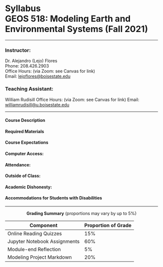 # Syllabus<br>GEOS 518: Modeling Earth and Environmental Systems (Fall 2021)

--- 

### Instructor:
Dr. Alejandro (Lejo) Flores  
Phone: 208.426.2903  
Office Hours: (via Zoom: see Canvas for link)  
Email: [lejoflores@boisestate.edu](lejoflores@boisestate.edu)  

### Teaching Assistant:
William Rudisill
Office Hours: (via Zoom: see Canvas for link)
Email: [williamrudisill@u.boisestate.edu](williamrudisill@u.boisestate.edu)

---

#### Course Description


#### Required Materials

#### Course Expectations

#### Computer Access:

#### Attendance:


#### Outside of Class:


#### Academic Dishonesty:


#### Accommodations for Students with Disabilities


---

<p align="center">
  <b>Grading Summary</b> (proportions may vary by up to 5%)
</p>

| Component | Proportion of Grade |
| --- | --- |
| Online Reading Quizzes | 15% |
| Jupyter Notebook Assignments | 60% |
| Module-end Reflection | 5% |
| Modeling Project Markdown | 20% |

